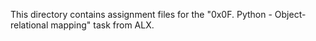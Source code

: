This directory contains assignment files for the "0x0F. Python - Object-relational mapping" task from ALX.
